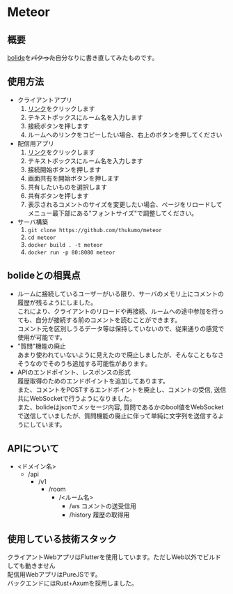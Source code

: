 # Meteor

## 概要

[bolide](https://github.com/SIT-DigiCre/bolide)を~~パクった~~自分なりに書き直してみたものです。  

## 使用方法

- クライアントアプリ
    1. [リンク](https://meteor.tsukumo.f5.si)をクリックします
    2. テキストボックスにルーム名を入力します
    3. 接続ボタンを押します
    4. ルームへのリンクをコピーしたい場合、右上のボタンを押してください
- 配信用アプリ
    1. [リンク](https://meteor.tsukumo.f5.si/stream)をクリックします
    2. テキストボックスにルーム名を入力します
    3. 接続開始ボタンを押します
    4. 画面共有を開始ボタンを押します
    5. 共有したいものを選択します
    6. 共有ボタンを押します
    7. 表示されるコメントのサイズを変更したい場合、ページをリロードしてメニュー最下部にある"フォントサイズ"で調整してください。
- サーバ構築
    1. `git clone https://github.com/thukumo/meteor`
    2. `cd meteor`
    3. `docker build . -t meteor`
    4. `docker run -p 80:8080 meteor`

## bolideとの相異点

- ルームに接続しているユーザーがいる限り、サーバのメモリ上にコメントの履歴が残るようにしました。  
これにより、クライアントのリロードや再接続、ルームへの途中参加を行っても、自分が接続する前のコメントを読むことができます。  
コメント元を区別しうるデータ等は保持していないので、従来通りの感覚で使用が可能です。
- "質問"機能の廃止  
あまり使われていないように見えたので廃止しましたが、そんなこともなさそうなのでそのうち追加する可能性があります。
- APIのエンドポイント、レスポンスの形式  
履歴取得のためのエンドポイントを追加してあります。  
また、コメントをPOSTするエンドポイントを廃止し、コメントの受信, 送信共にWebSocketで行うようになりました。  
また、bolideはjsonでメッセージ内容, 質問であるかのbool値をWebSocketで送信していましたが、質問機能の廃止に伴って単純に文字列を送信するようにしています。

## APIについて

- <ドメイン名>
  - /api
    - /v1
      - /room
        - /<ルーム名>
          - /ws コメントの送受信用
          - /history 履歴の取得用

## 使用している技術スタック

クライアントWebアプリはFlutterを使用しています。ただしWeb以外でビルドしても動きません  
配信用WebアプリはPureJSです。  
バックエンドにはRust+Axumを採用しました。
